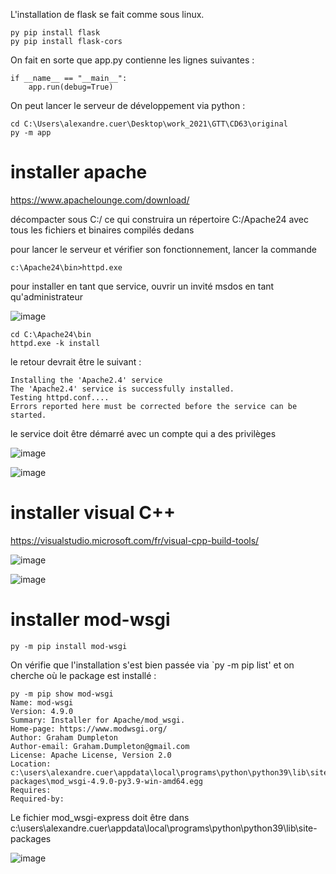 L'installation de flask se fait comme sous linux.
```
py pip install flask
py pip install flask-cors
```

On fait en sorte que app.py contienne les lignes suivantes :

```
if __name__ == "__main__":
    app.run(debug=True)
```

On peut lancer le serveur de développement via python :

```
cd C:\Users\alexandre.cuer\Desktop\work_2021\GTT\CD63\original
py -m app
```

# installer apache 

https://www.apachelounge.com/download/

décompacter sous C:/ ce qui construira un répertoire C:/Apache24 avec tous les fichiers et binaires compilés dedans

pour lancer le serveur et vérifier son fonctionnement, lancer la commande 
```
c:\Apache24\bin>httpd.exe
```
pour installer en tant que service, ouvrir un invité msdos en tant qu'administrateur 

![image](https://user-images.githubusercontent.com/24553739/130686770-3499291b-b81a-41aa-88b3-e1ca2b7d276d.png)

```
cd C:\Apache24\bin
httpd.exe -k install
```
le retour devrait être le suivant :
```
Installing the 'Apache2.4' service
The 'Apache2.4' service is successfully installed.
Testing httpd.conf....
Errors reported here must be corrected before the service can be started.
```
le service doit être démarré avec un compte qui a des privilèges

![image](https://user-images.githubusercontent.com/24553739/130691028-b49921ce-5f4f-4d69-b63e-8a73baa7f17a.png)

![image](https://user-images.githubusercontent.com/24553739/130691297-26b50719-3025-4507-97d0-1febe5cd1d91.png)


# installer visual C++

https://visualstudio.microsoft.com/fr/visual-cpp-build-tools/

![image](https://user-images.githubusercontent.com/24553739/130683163-44858fc3-460c-40b0-affb-60ef80ce534d.png)

![image](https://user-images.githubusercontent.com/24553739/130683629-3d167940-64a1-426d-8a4d-222955710ca8.png)

# installer mod-wsgi
```
py -m pip install mod-wsgi
```
On vérifie que l'installation s'est bien passée via `py -m pip list' et on cherche où le package est installé :
```
py -m pip show mod-wsgi
Name: mod-wsgi
Version: 4.9.0
Summary: Installer for Apache/mod_wsgi.
Home-page: https://www.modwsgi.org/
Author: Graham Dumpleton
Author-email: Graham.Dumpleton@gmail.com
License: Apache License, Version 2.0
Location: c:\users\alexandre.cuer\appdata\local\programs\python\python39\lib\site-packages\mod_wsgi-4.9.0-py3.9-win-amd64.egg
Requires:
Required-by:
```
Le fichier mod_wsgi-express doit être dans c:\users\alexandre.cuer\appdata\local\programs\python\python39\lib\site-packages

![image](https://user-images.githubusercontent.com/24553739/130692706-f2cd4516-01f8-4de6-a0e7-c71fb99f02fa.png)
